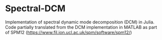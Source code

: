 # Spectral-DCM

Implementation of spectral dynamic mode decomposition (DCM) in Julia.
Code partially translated from the DCM implementation in MATLAB as part of SPM12 (https://www.fil.ion.ucl.ac.uk/spm/software/spm12/)

